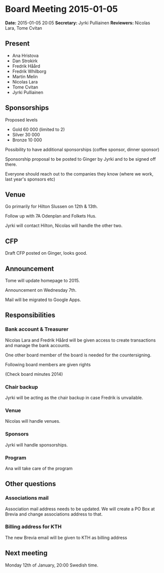 # Board Meeting 2015-01-05

**Date:** 2015-01-05 20:05
**Secretary:** Jyrki Pulliainen
**Reviewers:** Nicolas Lara, Tome Cvitan

## Present

* Ana Hristova
* Dan Strokirk
* Fredrik Håård
* Fredrik Whilborg
* Martin Melin
* Nicolas Lara
* Tome Cvitan
* Jyrki Pulliainen

## Sponsorships

Proposed levels

* Gold  60 000 (limited to 2)
* Silver 30 000
* Bronze 10 000

Possibility to have additional sponsorships (coffee sponsor, dinner
sponsor)

Sponsorship proposal to be posted to Ginger by Jyrki and to be signed
off there.

Everyone should reach out to the companies they know (where we work,
last year's sponsors etc)

## Venue

Go primarily for Hilton Slussen on 12th & 13th.

Follow up with 7A Odenplan and Folkets Hus.

Jyrki will contact Hilton, Nicolas will handle the other two.

## CFP

Draft CFP posted on Ginger, looks good.

## Announcement

Tome will update homepage to 2015.

Announcement on Wednesday 7th.

Mail will be migrated to Google Apps.

## Responsibilities

### Bank account & Treasurer

Nicolas Lara and Fredrik Håård will be given access to create
transactions and manage the bank accounts.

One other board member of the board is needed for the countersigning.

Following board members are given rights

(Check board minutes 2014)

### Chair backup

Jyrki will be acting as the chair backup in case Fredrik is
unvailable.

### Venue

Nicolas will handle venues.

### Sponsors

Jyrki will handle sponsorships.

### Program

Ana will take care of the program

## Other questions

### Associations mail

Association mail address needs to be updated. We will create a PO Box
at Brevia and change associations address to that.

### Billing address for KTH

The new Brevia email will be given to KTH as billing address

## Next meeting

Monday 12th of January, 20:00 Swedish time.
